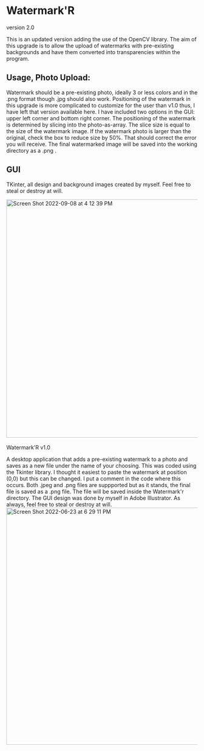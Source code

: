 # Watermark'R
 version 2.0
 
This is an updated version adding the use of the OpenCV library. The aim of this upgrade is to allow the upload of watermarks with pre-existing backgrounds and have them converted into transparencies within the program. 
 
## Usage, Photo Upload:
Watermark should be a pre-existing photo, ideally 3 or less colors and in the .png format though .jpg should also work. Positioning of the watermark in this upgrade is more complicated to customize for the user than v1.0 thus, I have left that version available here. I have included two options in the GUI: upper left corner and bottom right corner. The positioning of the watermark is determined by slicing into the photo-as-array. The slice size is equal to the size of the watermark image. If the watermark photo is larger than the original, check the box to reduce size by 50%. That should correct the error you will receive. The final watermarked image will be saved into the working directory as a .png . 
 
 ## GUI
 TKinter, all design and background images created by myself. Feel free to steal or destroy at will. 
 
 
 <img width="627" alt="Screen Shot 2022-09-08 at 4 12 39 PM" src="https://user-images.githubusercontent.com/97214702/189235246-f5af4b53-cf29-41ac-841d-057759e1fa8a.png">
<br><br>
Watermark'R v1.0

A desktop application that adds a pre-existing watermark to a photo and saves as a new file under the name of your choosing. 
This was coded using the Tkinter library.
I thought it easiest to paste the watermark at position (0,0) but this can be changed. I put a comment in the code where this occurs. 
Both .jpeg and .png files are suppported but as it stands, the final file is saved as a .png file.
The file will be saved inside the Watermark'r directory. 
The GUI design was done by myself in Adobe Illustrator.
As always, feel free to steal or destroy at will. <br>
<img width="624" alt="Screen Shot 2022-06-23 at 6 29 11 PM" src="https://user-images.githubusercontent.com/97214702/178829951-be929791-eb47-45ce-9c8c-03f893b481d9.png">
